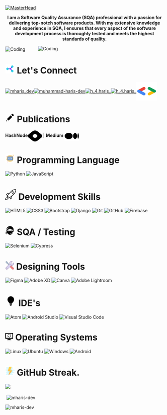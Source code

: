 [![MasterHead](https://blogger.googleusercontent.com/img/b/R29vZ2xl/AVvXsEjncqhxPl44XryHk0PwSzmVHaFZiPKMsmH6FijRfKYXTEdA39xmiK01LGQEjoaBXkR7gTdGlRmvy_mAdCZIpkGqY5AzmQh421vY4XZcX-WQgcut42Y3cxQ_XEUxZh56tR7oHyIiqES4EwaUA_UglKN1aFRYMuHtPKkXmaDNL5sRVO8qw1WAT-atUxDHDA/s16000/Haris%20Git%20ub.png)](https://rishavchanda.io)

<p align="center"><b>I am a Software Quality Assurance (SQA) professional with a passion for delivering top-notch software products. With my extensive knowledge and experience in SQA, I ensures that every aspect of the software development process is thoroughly tested and meets the highest standards of quality.</b></p>

<img align="center" alt="Coding" width="1000" src="https://raw.githubusercontent.com/MuhammadShakir-dev/MuhammadShakir-dev/main/borderseperator.gif">

<img align="right" alt="Coding" width="400" src="https://camo.githubusercontent.com/a4c584bce1c41271485d28f92aaf9f581b3c88b68ca723b6edfd58b4ba988c2b/68747470733a2f2f63646e2e6472696262626c652e636f6d2f75736572732f313138373833362f73637265656e73686f74732f363533393432392f70726f6772616d65722e676966">

# <img width="30px" src="conect.gif"> Let's Connect
<p align="left">
<a href="https://twitter.com/MHaris_Dev" target="blank"><img align="center" src="https://raw.githubusercontent.com/rahuldkjain/github-profile-readme-generator/master/src/images/icons/Social/twitter.svg" alt="mharis_dev" height="35" width="45" /></a><a href="https://www.linkedin.com/in/muhammad-haris-dev/" target="blank"><img align="center" src="https://raw.githubusercontent.com/rahuldkjain/github-profile-readme-generator/master/src/images/icons/Social/linked-in-alt.svg" alt="muhammad-haris-dev" height="35" width="45" /></a><a href="https://www.instagram.com/mharis_dev/" target="blank"><img align="center" src="https://raw.githubusercontent.com/rahuldkjain/github-profile-readme-generator/master/src/images/icons/Social/instagram.svg" alt="h_4.haris_" height="35" width="45" /></a><a href="https://www.facebook.com/muhammadharisdev" target="blank"><img align="center" src="https://raw.githubusercontent.com/rahuldkjain/github-profile-readme-generator/master/src/images/icons/Social/facebook.svg" alt="h_4.haris_" height="35" width="45" /></a><a href="https://developers.google.com/profile/u/m_haris_dev" target="blank"><img align="center" src="Google 123.png" alt="muhammadharis" height="60" width="65" /></a></p>

# <img width="30px" src="icons8-pencil.gif"> Publications
<p align="left">
<b>HashNode</b><a href="https://muhammadharis.hashnode.dev/" target="blank"><img align="center" src="hashnode.svg" alt="muhammadharis" height="35" width="45" /></a> |  <b>Medium</b> <a href="https://medium.com/@MHaris-Dev" target="blank"><img align="center" src="medium.png" alt="muhammadharis" height="35" width="45" /></a></p>

# <img width="30px" src="code.png"> Programming Language
![Python](https://img.shields.io/badge/python-%23323330.svg?style=for-the-badge&logo=python&logoColor=#5DADE2)
![JavaScript](https://img.shields.io/badge/javascript-%23323330.svg?style=for-the-badge&logo=javascript&logoColor=%23F7DF1E)


# <img width="35px" src="icons8-rocket.gif"> Development Skills
![HTML5](https://img.shields.io/badge/html5-%23E34F26.svg?style=for-the-badge&logo=html5&logoColor=white)
![CSS3](https://img.shields.io/badge/css3-%231572B6.svg?style=for-the-badge&logo=css3&logoColor=white)
![Bootstrap](https://img.shields.io/badge/bootstrap-%23563D7C.svg?style=for-the-badge&logo=bootstrap&logoColor=white)
![Django](https://img.shields.io/badge/django-%23121011.svg?style=for-the-badge&logo=django&logoColor=green)
![Git](https://img.shields.io/badge/git-%23F05033.svg?style=for-the-badge&logo=git&logoColor=white)
![GitHub](https://img.shields.io/badge/github-%23121011.svg?style=for-the-badge&logo=github&logoColor=white)
![Firebase](https://img.shields.io/badge/Firebase-FCC624?style=for-the-badge&logo=firebase&logoColor=white)

# <img width="30px" src="icons8-ninja-head-50.png"> SQA / Testing
![Selenium](https://img.shields.io/badge/Selenium-%2366595C.svg?style=for-the-badge&logo=selenium&logoColor=green)
![Cypress](https://img.shields.io/badge/Cypress-%23121011.svg?style=for-the-badge&logo=cypress&logoColor=white)

# <img width="28px" src="tools.png"> Designing Tools
![Figma](https://img.shields.io/badge/figma-%23F24E1E.svg?style=for-the-badge&logo=figma&logoColor=white)
![Adobe XD](https://img.shields.io/badge/Adobe%20xd-8E44AD.svg?style=for-the-badge&logo=Adobe%20XD&logoColor=white)
![Canva](https://img.shields.io/badge/Canva-%2300C4CC.svg?style=for-the-badge&logo=Canva&logoColor=white)
![Adobe Lightroom](https://img.shields.io/badge/Adobe%20Lightroom-31A8FF.svg?style=for-the-badge&logo=Adobe%20Lightroom&logoColor=white)

# <img width="35px" src="IDE.gif"> IDE's
![Atom](https://img.shields.io/badge/Atom-%2366595C.svg?style=for-the-badge&logo=atom&logoColor=white)
![Android Studio](https://img.shields.io/badge/android%20Studio-2ECC71.svg?style=for-the-badge&logo=android-studio&logoColor=white)
![Visual Studio Code](https://img.shields.io/badge/Visual%20Studio%20Code-0078d7.svg?style=for-the-badge&logo=visual-studio-code&logoColor=white)

# <img width="25px" src="ops.png"> Operating Systems
![Linux](https://img.shields.io/badge/Linux-FCC624?style=for-the-badge&logo=linux&logoColor=black)
![Ubuntu](https://img.shields.io/badge/Ubuntu-E95420?style=for-the-badge&logo=ubuntu&logoColor=white)
![Windows](https://img.shields.io/badge/Windows-0078D6?style=for-the-badge&logo=windows&logoColor=white)
![Android](https://img.shields.io/badge/Android-3DDC84?style=for-the-badge&logo=android&logoColor=white)

# <img width="30px" src="flash.png"> GitHub Streak.
<a href="http://www.github.com/mharis-dev"><img src="https://github-readme-streak-stats.herokuapp.com/?user=mharis-dev&stroke=ffffff&background=1c1917&ring=0891b2&fire=0891b2&currStreakNum=ffffff&currStreakLabel=0891b2&sideNums=ffffff&sideLabels=ffffff&dates=ffffff&hide_border=true" /></a>

<p>&nbsp;<img align="center" src="https://github-readme-stats.vercel.app/api?username=mharis-dev&show_icons=true&locale=en" alt="mharis-dev" /></p>

<p><img align="left" src="https://github-readme-stats.vercel.app/api/top-langs?username=mharis-dev&show_icons=true&locale=en&layout=compact" alt="mharis-dev" /></p>
